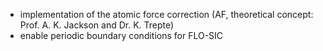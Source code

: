 - implementation of the atomic force correction (AF, theoretical concept: Prof. A. K. Jackson and Dr. K. Trepte)  
- enable periodic boundary conditions for FLO-SIC 
